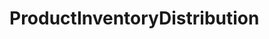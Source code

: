 # ProductInventoryDistribution   

<script src="https://unpkg.com/@stoplight/elements/web-components.min.js"></script>
<link rel="stylesheet" href="https://unpkg.com/@stoplight/elements/styles.min.css">

<elements-api
  apiDescriptionUrl="ProductInventoryDistribution.yaml"
  layout="sidebar"
  router="hash"
  hideTryIt="false"
  hideSchemas="false"
  hideInternal="false"
/>
